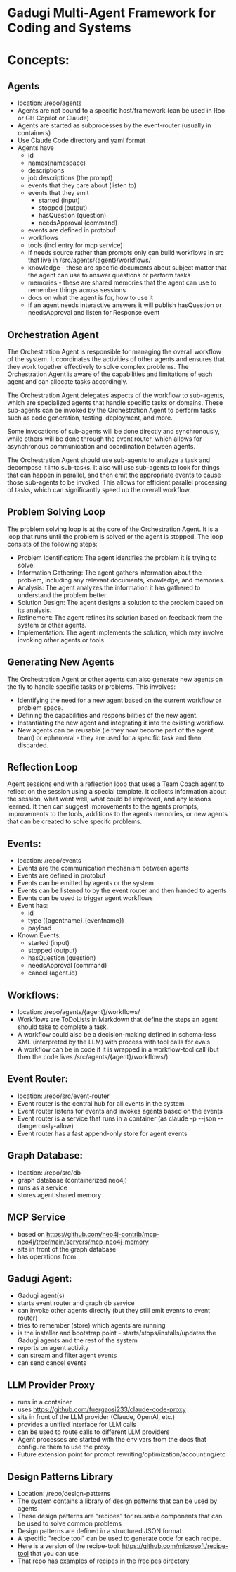 
# Gadugi Multi-Agent Framework for Coding and Systems

# Concepts:

## Agents

- location: /repo/agents
- Agents are not bound to a specific host/framework (can be used in Roo or GH Copilot or Claude)
- Agents are started as subprocesses by the event-router (usually in containers)
- Use Claude Code directory and yaml format
- Agents have
  - id 
  - names(namespace)
  - descriptions 
  - job descriptions (the prompt)
  - events that they care about (listen to)
  - events that they emit
    - started (input)
    - stopped (output)
    - hasQuestion (question)
    - needsApproval (command)
  - events are defined in protobuf
  - workflows
  - tools (incl entry for mcp service)
  - if needs source rather than prompts only can build workflows in src that live in /src/agents/{agent}/workflows/
  - knowledge - these are specific documents about subject matter that the agent can use to answer questions or perform tasks
  - memories - these are shared memories that the agent can use to remember things across sessions
  - docs on what the agent is for, how to use it
  - if an agent needs interactive answers it will publish hasQuestion or needsApproval and listen for Response event

## Orchestration Agent

The Orchestration Agent is responsible for managing the overall workflow of the system. It coordinates the activities of other agents and ensures that they work together effectively to solve complex problems. The Orchestration Agent is aware of the capabilities and limitations of each agent and can allocate tasks accordingly.

The Orchestration Agent delegates aspects of the workflow to sub-agents, which are specialized agents that handle specific tasks or domains. These sub-agents can be invoked by the Orchestration Agent to perform tasks such as code generation, testing, deployment, and more.

Some invocations of sub-agents will be done directly and synchronously, while others will be done through the event router, which allows for asynchronous communication and coordination between agents.

The Orchestration Agent should use sub-agents to analyze a task and decompose it into sub-tasks. It also will use sub-agents to look for things that can happen in parallel, and then emit the appropriate events to cause those sub-agents to be invoked. This allows for efficient parallel processing of tasks, which can significantly speed up the overall workflow.


## Problem Solving Loop

The problem solving loop is at the core of the Orchestration Agent. It is a loop that runs until the problem is solved or the agent is stopped. The loop consists of the following steps:
- Problem Identification: The agent identifies the problem it is trying to solve.
- Information Gathering: The agent gathers information about the problem, including any relevant documents, knowledge, and memories.
- Analysis: The agent analyzes the information it has gathered to understand the problem better.
- Solution Design: The agent designs a solution to the problem based on its analysis.
- Refinement: The agent refines its solution based on feedback from the system or other agents.
- Implementation: The agent implements the solution, which may involve invoking other agents or tools.

## Generating New Agents

The Orchestration Agent or other agents can also generate new agents on the fly to handle specific tasks or problems. This involves:
- Identifying the need for a new agent based on the current workflow or problem space.
- Defining the capabilities and responsibilities of the new agent.
- Instantiating the new agent and integrating it into the existing workflow.
- New agents can be reusable (ie they now become part of the agent team) or ephemeral - they are used for a specific task and then discarded.

## Reflection Loop

Agent sessions end with a reflection loop that uses a Team Coach agent to reflect on the session using a special template. It collects information about the session, what went well, what could be improved, and any lessons learned. It then can suggest improvements to the agents prompts, improvements to the tools, additions to the agents memories, or new agents that can be created to solve specifc problems.

## Events:

- location: /repo/events
- Events are the communication mechanism between agents
- Events are defined in protobuf
- Events can be emitted by agents or the system
- Events can be listened to by the event router and then handed to agents
- Events can be used to trigger agent workflows
- Event has:
  - id
  - type ({agentname}.{eventname})
  - payload
- Known Events: 
  - started (input)
  - stopped (output)
  - hasQuestion (question)
  - needsApproval (command)
  - cancel (agent.id)

## Workflows:

- location: /repo/agents/{agent}/workflows/
- Workflows are ToDoLists in Markdown that define the steps an agent should take to complete a task.
- A workflow could also be a decision-making defined in schema-less XML (interpreted by the LLM) with process with tool calls for evals
- A workflow can be in code if it is wrapped in a workflow-tool call (but then the code lives /src/agents/{agent}/workflows/)

## Event Router:

- location: /repo/src/event-router
- Event router is the central hub for all events in the system
- Event router listens for events and invokes agents based on the events
- Event router is a service that runs in a container (as claude -p --json --dangerously-allow)
- Event router has a fast append-only store for agent events

## Graph Database:

- location: /repo/src/db
- graph database (containerized neo4j)
- runs as a service
- stores agent shared memory 

## MCP Service

- based on https://github.com/neo4j-contrib/mcp-neo4j/tree/main/servers/mcp-neo4j-memory
- sits in front of the graph database
- has operations from 

## Gadugi Agent:

- Gadugi agent(s)
- starts event router and graph db service 
- can invoke other agents directly (but they still emit events to event router)
- tries to remember (store) which agents are running
- is the installer and bootstrap point - starts/stops/installs/updates the Gadugi agents and the rest of the system
- reports on agent activity
- can stream and filter agent events 
- can send cancel events

## LLM Provider Proxy

- runs in a container
- uses https://github.com/fuergaosi233/claude-code-proxy
- sits in front of the LLM provider (Claude, OpenAI, etc.)
- provides a unified interface for LLM calls
- can be used to route calls to different LLM providers
- Agent processes are started with the env vars from the docs that configure them to use the proxy
- Future extension point for prompt rewriting/optimization/accounting/etc

## Design Patterns Library

- Location: /repo/design-patterns
- The system contains a library of design patterns that can be used by agents
- These design patterns are "recipes" for reusable components that can be used to solve common problems
- Design patterns are defined in a structured JSON format 
- A specific "recipe tool" can be used to generate code for each recipe.
- Here is a version of the recipe-tool: https://github.com/microsoft/recipe-tool that you can use
- That repo has examples of recipes in the /recipes directory
